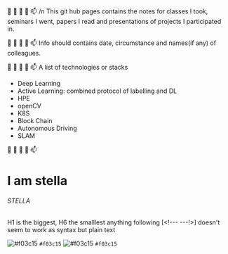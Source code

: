 👋 👀 🌱 💞️ 📫 /n
This git hub pages contains the notes for classes I took, seminars I went, papers I read and presentations of projects I participated in.

👋 👀 🌱 💞️ 📫
Info should contains date, circumstance and names(if any) of colleagues.

👋 👀 🌱 💞️ 📫
A list of technologies or stacks
 - Deep Learning
 - Active Learning: combined protocol of labelling and DL
 - HPE
 - openCV
 - K8S
 - Block Chain
 - Autonomous Driving
 - SLAM

👋 👀 🌱 💞️ 📫

# I am stella
###### STELLA
H1 is the biggest, H6 the smalllest
anything following [<!--- ---!>] doesn't seem to work as syntax but plain text

![#f03c15](https://via.placeholder.com/15/f03c15/f03c15.png) `#f03c15`
![#f03c15](https://www.iconsdb.com/icons/download/color/f03c15/circle-16.png) `#f03c15`

<!---
estela-park/estela-park is a ✨ special ✨ repository because its `README.md` (this file) appears on your GitHub profile.
You can click the Preview link to take a look at your changes.
--->
<!---comment---!>
<!--- H1 is the biggest, H6 the smalllest ---!>
